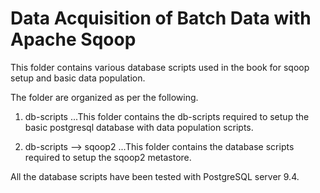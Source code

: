 # Data Acquisition of Batch Data with Apache Sqoop

This folder contains various database scripts used in the book for 
sqoop setup and basic data population.

The folder are organized as per the following.

1. db-scripts
...This folder contains the db-scripts required to setup the basic 
postgresql database with data population scripts.

2. db-scripts --> sqoop2
...This folder contains the database scripts required to setup the sqoop2 
metastore. 

All the database scripts have been tested with PostgreSQL server 9.4.